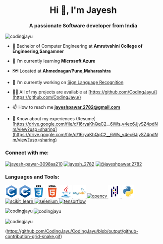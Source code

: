 <h1 align="center">Hi 👋, I'm Jayesh</h1>
<h3 align="center">A passionate Software developer from India</h3>

<p align="left"> <img src="https://komarev.com/ghpvc/?username=codingjayu&label=Profile%20views&color=0e75b6&style=flat" alt="codingjayu" /> </p>

- 📄 Bachelor of Computer Engineering at **Amrutvahini College of Engineering,Sangamner**

- 🌱 I’m currently learning **Microsoft Azure**

- 🗺️ Located at **Ahmednagar/Pune,Maharashtra**

- 🔭 I’m currently working on [Sign Language Recognition](https://github.com/CodingJayu/Sign-Language-Recognition)

- 👨‍💻 All of my projects are available at [https://github.com/CodingJayu/](https://github.com/CodingJayu/)

- 📫 How to reach me **jayeshpawar.2782@gmail.com**

- 📄 Know about my experiences (Resume) [https://drive.google.com/file/d/16ryaKhQqC2__6iWs_v4ec6JjvSZ4pdNm/view?usp=sharing](https://drive.google.com/file/d/16ryaKhQqC2__6iWs_v4ec6JjvSZ4pdNm/view?usp=sharing)

<h3 align="left">Connect with me:</h3>
<p align="left">
<a href="https://linkedin.com/in/jayesh-pawar-3098aa210" target="blank"><img align="center" src="https://raw.githubusercontent.com/rahuldkjain/github-profile-readme-generator/master/src/images/icons/Social/linked-in-alt.svg" alt="jayesh-pawar-3098aa210" height="30" width="40" /></a>
<a href="https://instagram.com/jayesh_2782" target="blank"><img align="center" src="https://raw.githubusercontent.com/rahuldkjain/github-profile-readme-generator/master/src/images/icons/Social/instagram.svg" alt="jayesh_2782" height="30" width="40" /></a>
<a href="https://www.hackerearth.com/@jayeshpawar.2782" target="blank"><img align="center" src="https://raw.githubusercontent.com/rahuldkjain/github-profile-readme-generator/master/src/images/icons/Social/hackerearth.svg" alt="@jayeshpawar.2782" height="30" width="40" /></a>
</p>

<h3 align="left">Languages and Tools:</h3>
<p align="left"> <a href="https://www.cprogramming.com/" target="_blank" rel="noreferrer"> <img src="https://raw.githubusercontent.com/devicons/devicon/master/icons/c/c-original.svg" alt="c" width="40" height="40"/> </a> <a href="https://www.w3schools.com/cpp/" target="_blank" rel="noreferrer"> <img src="https://raw.githubusercontent.com/devicons/devicon/master/icons/cplusplus/cplusplus-original.svg" alt="cplusplus" width="40" height="40"/> </a> <a href="https://www.w3schools.com/css/" target="_blank" rel="noreferrer"> <img src="https://raw.githubusercontent.com/devicons/devicon/master/icons/css3/css3-original-wordmark.svg" alt="css3" width="40" height="40"/> </a> <a href="https://www.w3.org/html/" target="_blank" rel="noreferrer"> <img src="https://raw.githubusercontent.com/devicons/devicon/master/icons/html5/html5-original-wordmark.svg" alt="html5" width="40" height="40"/> </a> <a href="https://www.java.com" target="_blank" rel="noreferrer"> <img src="https://raw.githubusercontent.com/devicons/devicon/master/icons/java/java-original.svg" alt="java" width="40" height="40"/> </a> <a href="https://www.mysql.com/" target="_blank" rel="noreferrer"> <img src="https://raw.githubusercontent.com/devicons/devicon/master/icons/mysql/mysql-original-wordmark.svg" alt="mysql" width="40" height="40"/> </a> <a href="https://opencv.org/" target="_blank" rel="noreferrer"> <img src="https://www.vectorlogo.zone/logos/opencv/opencv-icon.svg" alt="opencv" width="40" height="40"/> </a> <a href="https://pandas.pydata.org/" target="_blank" rel="noreferrer"> <img src="https://raw.githubusercontent.com/devicons/devicon/2ae2a900d2f041da66e950e4d48052658d850630/icons/pandas/pandas-original.svg" alt="pandas" width="40" height="40"/> </a> <a href="https://www.python.org" target="_blank" rel="noreferrer"> <img src="https://raw.githubusercontent.com/devicons/devicon/master/icons/python/python-original.svg" alt="python" width="40" height="40"/> </a> <a href="https://scikit-learn.org/" target="_blank" rel="noreferrer"> <img src="https://upload.wikimedia.org/wikipedia/commons/0/05/Scikit_learn_logo_small.svg" alt="scikit_learn" width="40" height="40"/> </a> <a href="https://www.selenium.dev" target="_blank" rel="noreferrer"> <img src="https://raw.githubusercontent.com/detain/svg-logos/780f25886640cef088af994181646db2f6b1a3f8/svg/selenium-logo.svg" alt="selenium" width="40" height="40"/> </a> <a href="https://www.tensorflow.org" target="_blank" rel="noreferrer"> <img src="https://www.vectorlogo.zone/logos/tensorflow/tensorflow-icon.svg" alt="tensorflow" width="40" height="40"/> </a> </p>

<p><img align="left" src="https://github-readme-stats.vercel.app/api/top-langs?username=codingjayu&show_icons=true&locale=en&layout=compact" alt="codingjayu" /></p>

<p>&nbsp;<img align="center" src="https://github-readme-stats.vercel.app/api?username=codingjayu&show_icons=true&locale=en" alt="codingjayu" /></p>

<p><img align="center" src="https://github-readme-streak-stats.herokuapp.com/?user=codingjayu&" alt="codingjayu" /></p>

(https://github.com/CodingJayu/CodingJayu/blob/output/github-contribution-grid-snake.gif)
